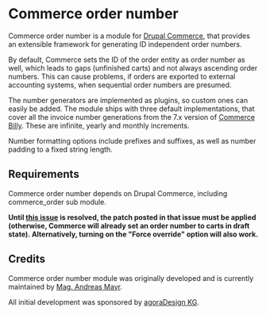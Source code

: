 Commerce order number
=====================
Commerce order number is a module for
[Drupal Commerce](https://drupal.org/project/commerce), that provides an
extensible framework for generating ID independent order numbers.

By default, Commerce sets the ID of the order entity as order number as well,
which leads to gaps (unfinished carts) and not always ascending order numbers.
This can cause problems, if orders are exported to external accounting systems,
when sequential order numbers are presumed.

The number generators are implemented as plugins, so custom ones can easily be
added. The module ships with three default implementations, that cover all the
invoice number generations from the 7.x version of
[Commerce Billy](https://www.drupal.org/project/commerce_billy). These are
infinite, yearly and monthly increments.

Number formatting options include prefixes and suffixes, as well as number
padding to a fixed string length.

## Requirements

Commerce order number depends on Drupal Commerce, including commerce_order sub
module.

**Until [this issue](https://www.drupal.org/node/2842356) is resolved, the patch
posted in that issue must be applied (otherwise, Commerce will already set an
order number to carts in draft state). Alternatively, turning on the
"Force override" option will also work.**

## Credits

Commerce order number module was originally developed and is currently
maintained by [Mag. Andreas Mayr](https://www.drupal.org/u/agoradesign).

All initial development was sponsored by [agoraDesign KG](https://www.agoradesign.at).
